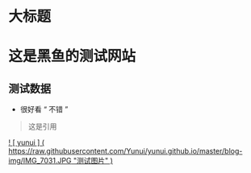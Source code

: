 大标题
=======================
# 这是黑鱼的测试网站
## 测试数据
- 很好看
  “ 不错 ”
> 这是引用

[ ! [ yunui  ] ( https://raw.githubusercontent.com/Yunui/yunui.github.io/master/blog-img/IMG_7031.JPG "测试图片" )](http://taobao.com)  